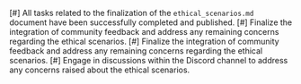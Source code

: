 [#] All tasks related to the finalization of the `ethical_scenarios.md` document have been successfully completed and published.
[#] Finalize the integration of community feedback and address any remaining concerns regarding the ethical scenarios.
[#] Finalize the integration of community feedback and address any remaining concerns regarding the ethical scenarios.
[#] Engage in discussions within the Discord channel to address any concerns raised about the ethical scenarios.